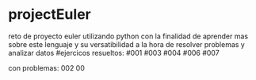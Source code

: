 # projectEuler
reto de proyecto euler utilizando python con la finalidad de aprender mas sobre este lenguaje y 
su versatibilidad a la hora de resolver problemas y analizar datos
#ejercicos resueltos:
#001
#003
#004
#006
#007

con problemas:
002
00
